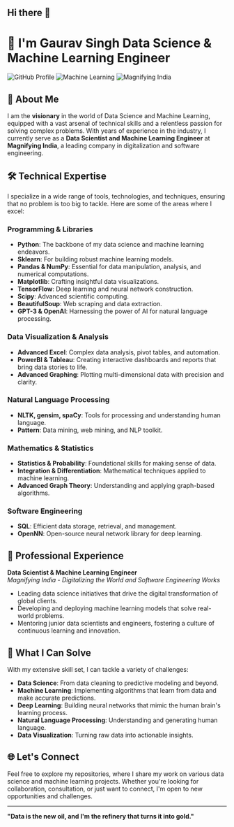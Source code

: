 ## Hi there 👋

# 🧠 I'm Gaurav Singh Data Science & Machine Learning Engineer

![GitHub Profile](https://img.shields.io/badge/Data_Science-blue) ![Machine Learning](https://img.shields.io/badge/Machine_Learning-Expert-green) ![Magnifying India](https://img.shields.io/badge/Data_Scientist-Magnifying_India-orange)

## 👋 About Me

I am the **visionary** in the world of Data Science and Machine Learning, equipped with a vast arsenal of technical skills and a relentless passion for solving complex problems. With years of experience in the industry, I currently serve as a **Data Scientist and Machine Learning Engineer** at **Magnifying India**, a leading company in digitalization and software engineering.

## 🛠️ Technical Expertise

I specialize in a wide range of tools, technologies, and techniques, ensuring that no problem is too big to tackle. Here are some of the areas where I excel:

### Programming & Libraries
- **Python**: The backbone of my data science and machine learning endeavors.
- **Sklearn**: For building robust machine learning models.
- **Pandas & NumPy**: Essential for data manipulation, analysis, and numerical computations.
- **Matplotlib**: Crafting insightful data visualizations.
- **TensorFlow**: Deep learning and neural network construction.
- **Scipy**: Advanced scientific computing.
- **BeautifulSoup**: Web scraping and data extraction.
- **GPT-3 & OpenAI**: Harnessing the power of AI for natural language processing.

### Data Visualization & Analysis
- **Advanced Excel**: Complex data analysis, pivot tables, and automation.
- **PowerBI & Tableau**: Creating interactive dashboards and reports that bring data stories to life.
- **Advanced Graphing**: Plotting multi-dimensional data with precision and clarity.

### Natural Language Processing
- **NLTK, gensim, spaCy**: Tools for processing and understanding human language.
- **Pattern**: Data mining, web mining, and NLP toolkit.

### Mathematics & Statistics
- **Statistics & Probability**: Foundational skills for making sense of data.
- **Integration & Differentiation**: Mathematical techniques applied to machine learning.
- **Advanced Graph Theory**: Understanding and applying graph-based algorithms.

### Software Engineering
- **SQL**: Efficient data storage, retrieval, and management.
- **OpenNN**: Open-source neural network library for deep learning.

## 💼 Professional Experience

**Data Scientist & Machine Learning Engineer**  
*Magnifying India - Digitalizing the World and Software Engineering Works*

- Leading data science initiatives that drive the digital transformation of global clients.
- Developing and deploying machine learning models that solve real-world problems.
- Mentoring junior data scientists and engineers, fostering a culture of continuous learning and innovation.

## 🌟 What I Can Solve

With my extensive skill set, I can tackle a variety of challenges:
- **Data Science**: From data cleaning to predictive modeling and beyond.
- **Machine Learning**: Implementing algorithms that learn from data and make accurate predictions.
- **Deep Learning**: Building neural networks that mimic the human brain's learning process.
- **Natural Language Processing**: Understanding and generating human language.
- **Data Visualization**: Turning raw data into actionable insights.

## 🌐 Let's Connect

Feel free to explore my repositories, where I share my work on various data science and machine learning projects. Whether you're looking for collaboration, consultation, or just want to connect, I'm open to new opportunities and challenges.

---

**"Data is the new oil, and I'm the refinery that turns it into gold."**

